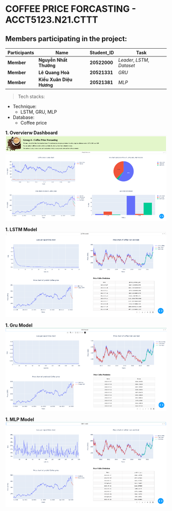 # COFFEE PRICE FORCASTING - ACCT5123.N21.CTTT

## Members participating in the project:
Participants | Name | Student_ID | Task |
--- | --- | --- | --- |
**Member** | **Nguyễn Nhất Thưởng** | **20522000**|*Leader*, *LSTM*, *Dataset*|
**Member** | **Lê Quang Hoà** | **20521331** | *GRU*|
**Member** | **Kiều Xuân Diệu Hương**  | **20521381** | *MLP*|
>Tech stacks:
* Technique: 
  - LSTM, GRU, MLP
* Database: 
  - Coffee price

**1. Overvierw Dashboard**
![alt text](./Details_product/1.png)

**1. LSTM Model**
![alt text](./Details_product/2.png)

**1. Gru Model**
![alt text](./Details_product/3.png)

**1. MLP Model**
![alt text](./Details_product/4.png)